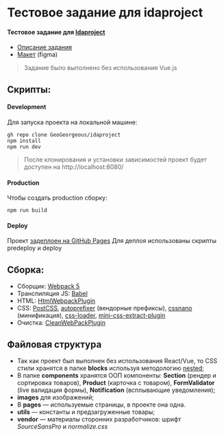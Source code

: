 # Тестовое задание для idaproject
#### Тестовое задание для [Idaproject](https://idaproject.com/)
- [Описание задания](https://github.com/GeoGeorgeous/idaproject/blob/main/TAKS.md)
- [Макет](https://www.figma.com/file/pDYoKTprsV7DOigFGPOZpG/Junior-frontend-developer-test-%28Copy%29?node-id=0:1) (figma)

> Задание было выполнено без использования Vue.js

## Скрипты:
#### Development
Для запуска проекта на локальной машине:
```
gh repo clone GeoGeorgeous/idaproject
npm install
npm run dev
```

>После клонирования и установки зависимостей проект будет доступен на http://localhost:8080/

#### Production
Чтобы создать production сборку:
```
npm run build
```

#### Deploy
Проект [задеплоен на GitHub Pages](https://geogeorgeous.github.io/idaproject/)
Для деплоя использованы скрипты predeploy и deploy

## Сборка:
* Сборщик: [Webpack 5](https://webpack.js.org/)
* Транспиляция JS: [Babel](https://babeljs.io/)
* HTML: [HtmlWebpackPlugin](https://github.com/jantimon/html-webpack-plugin)
* CSS: [PostCSS](https://postcss.org/), [autoprefixer](https://github.com/postcss/autoprefixer) (вендорные префиксы), [cssnano](https://github.com/cssnano/cssnano) (минификация), [css-loader](https://webpack.js.org/loaders/css-loader/), [mini-css-extract-plugin](https://webpack.js.org/plugins/mini-css-extract-plugin/)
* Очистка: [CleanWebPackPlugin](https://github.com/johnagan/clean-webpack-plugin)

## Файловая структура
* Так как проект был выполнен без использования React/Vue, то CSS стили хранятся в папке **blocks** используя методологию [nested](https://ru.bem.info/methodology/filestructure/#nested);
* В папке **components** хранятся ООП компоненты: **Section** (рендер и сортировка товаров), **Product** (карточка с товаром), **FormValidator** (live валидация формы), **Notification** (всплывающие уведомления);
* **images** для изображений;
* В **pages** — используемые страницы, в проекте она одна.
* **utils** — константы и предзагруженные товары;
* **vendor** — материалы сторонних разработчиков: шрифт *SourceSansPro* и *normalize.css*
